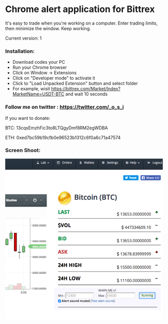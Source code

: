 # Chrome alert application for Bittrex

It's easy to trade when you're working on a computer.
Enter trading limits, then minimize the window. Keep working.

Current version: 1

### Installation:

* Download codes your PC
* Run your Chrome browser
* Click on Window -> Extensions
* Click on "Developer mode" to activate it
* Click to "Load Unpacked Extension" button and select folder
* For example, wisit https://bittrex.com/Market/Index?MarketName=USDT-BTC and wait 10 seconds

### Follow me on twitter : https://twitter.com/_o_s_i


If you want to donate:

BTC:
13cqsEmzhFic3to8LTQgyDmf8RM2egWDBA

ETH:
0xed7bc59b19cfb0e96523b1312c6f0a6c71a47574


### Screen Shoot:

![Screenshot](ScreenShot.png)
